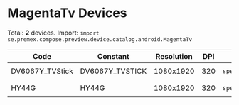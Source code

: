 # MagentaTv Devices

Total: **2** devices. Import: `import se.premex.compose.preview.device.catalog.android.MagentaTv`

| Code | Constant | Resolution | DPI | Compose Spec | Preview Usage |
|------|----------|------------|-----|-------------|---------------|
| DV6067Y_TVStick | DV6067Y_TVSTICK | 1080x1920 | 320 | `spec:width=1080px,height=1920px,dpi=320` | `@Preview(device = MagentaTv.DV6067Y_TVSTICK)` |
| HY44G | HY44G | 1080x1920 | 320 | `spec:width=1080px,height=1920px,dpi=320` | `@Preview(device = MagentaTv.HY44G)` |

<!-- Generated automatically. Do not edit manually. -->
